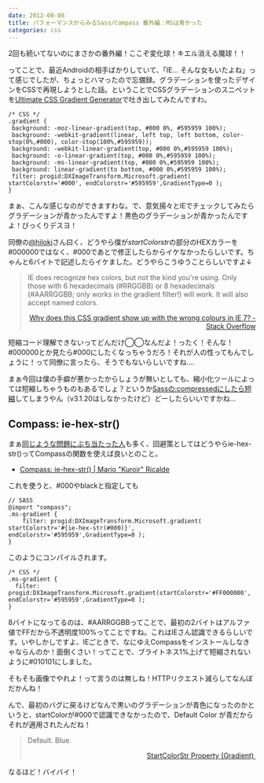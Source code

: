```yaml
---
date: 2012-08-08
title: パフォーマンスからみるSass/Compass 番外編：MSは青かった
categories: css
---
```

2回も続いてないのにまさかの番外編！ここぞ変化球！キエル消える魔球！！

ってことで、最近Androidの相手ばかりしていて、「IE... そんな女もいたよね」って感じでしたが、ちょっとハマったので忘備録。グラデーションを使ったデザインをCSSで再現しようとした話。ということでCSSグラデーションのスニペットを<a href="http://www.colorzilla.com/gradient-editor/">Ultimate CSS Gradient Generator</a>で吐き出してみたんですわ。
<pre><code>/* CSS */
.gradient {
 background: -moz-linear-gradient(top, #000 0%, #595959 100%);
 background: -webkit-gradient(linear, left top, left bottom, color-stop(0%,#000), color-stop(100%,#595959));
 background: -webkit-linear-gradient(top, #000 0%,#595959 100%);
 background: -o-linear-gradient(top, #000 0%,#595959 100%);
 background: -ms-linear-gradient(top, #000 0%,#595959 100%);
 background: linear-gradient(to bottom, #000 0%,#595959 100%);
 filter: progid:DXImageTransform.Microsoft.gradient( startColorstr='#000', endColorstr='#595959',GradientType=0 );
}</code></pre>
<!--more-->

まぁ、こんな感じなのができますわな。で、意気揚々とIEでチェックしてみたらグラデーションが青かったんですよ！黒色のグラデーションが青かったんですよ！びっくりデスヨ！

同僚の<a href="https://twitter.com/hiloki/">@hiloki</a>さん曰く、どうやら僕が<em>startColorstr</em>の部分のHEXカラーを#000000ではなく、#000であとで修正したらからイケなかったらしいです。ちゃんと6バイトで記述したらイケました。どうやらこうゆうことらしいですよ↓
<blockquote>IE does recognize hex colors, but not the kind you're using. Only those with 6 hexadecimals (#RRGGBB) or 8 hexadecimals (#AARRGGBB; only works in the gradient filter!) will work. It will also accept named colors.
<p style="text-align: right;"><a href="http://stackoverflow.com/questions/4737477/why-does-this-css-gradient-show-up-with-the-wrong-colours-in-ie-7">Why does this CSS gradient show up with the wrong colours in IE 7? - Stack Overflow</a></p>
</blockquote>
短縮コード理解できないってどんだけ◯◯なんだよ！ったく！そんな！#000000とか見たら#000にしたくなっちゃうだろ！それが人の性ってもんでしょうに！って同僚に言ったら、そうでもないらしいですね....

まぁ今回は僕の手癖が悪かったからしょうが無いとしても、縮小化ツールによっては短縮しちゃうものもあるでしょ？というか<a href="http://sass-lang.com/docs/yardoc/file.SASS_CHANGELOG.html#_style">Sassの:compressedにしたら短縮</a>してしまうやん（v3.1.20はしなかったけど）どーしたらいいですかね...
<h2>Compass: ie-hex-str()</h2>
まぁ<a href="https://github.com/nex3/sass/issues/280">同じような問題にぶち当たった人</a>も多く、回避策としてはどうやらie-hex-str()ってCompassの関数を使えば良いとのこと。
<ul>
	<li><a href="http://kuroir.com/post/14557689480/compass-ie-hex-str  ">Compass: ie-hex-str() | Mario "Kuroir" Ricalde</a></li>
</ul>
これを使うと、#000やblackと指定しても
<pre><code>// SASS
@import "compass";
.ms-gradient {
	filter: progid:DXImageTransform.Microsoft.gradient( startColorstr='#{ie-hex-str(#000)}', endColorstr='#595959',GradientType=0 );
}</code></pre>
このようにコンパイルされます。
<pre><code>/* CSS */
.ms-gradient {
  filter: progid:DXImageTransform.Microsoft.gradient(startColorstr='#FF000000', endColorstr='#595959',GradientType=0 );
}</code></pre>
8バイトになってるのは、#AARRGGBBってことで、最初の2バイトはアルファ値でFFだから不透明度100%ってことですね。これはIEさん認識できるらしいです。いやしかしですよ、IEごときで、なにゆえCompassをインストールしなきゃならんのか！面倒くさい！ってことで、ブライトネス1%上げて短縮されないように#010101にしました。

そもそも画像でやれよ！って言うのは無しね！HTTPリクエスト減らしてなんぼだかんね！

んで、最初のバグに戻るけどなんで黒いのグラデーションが青色になったのかというと、startColorが#000で認識できなかったので、Default Color が青だからそれが適用されたんだね！
<blockquote>
<p style="text-align: left;">Default. Blue.</p>
<p style="text-align: right;"><a href="http://msdn.microsoft.com/en-us/library/ms532930(v=VS.85).aspx">StartColorStr Property (Gradient) </a></p>
</blockquote>

なるほど！バイバイ！
